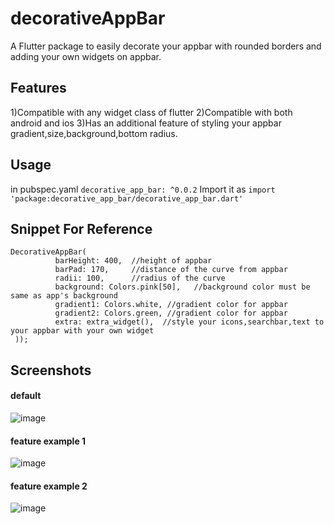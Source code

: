 # decorativeAppBar

A Flutter package to easily decorate your appbar with rounded borders and adding your own widgets on appbar.

## Features

1)Compatible with any widget class of flutter
2)Compatible with both android and ios
3)Has an additional feature of styling your appbar gradient,size,background,bottom radius.

## Usage
in pubspec.yaml ```decorative_app_bar: ^0.0.2```
Import it as ```import 'package:decorative_app_bar/decorative_app_bar.dart'```

## Snippet For Reference
```
DecorativeAppBar(
          barHeight: 400,  //height of appbar
          barPad: 170,     //distance of the curve from appbar
          radii: 100,      //radius of the curve
          background: Colors.pink[50],   //background color must be same as app's background
          gradient1: Colors.white, //gradient color for appbar
          gradient2: Colors.green, //gradient color for appbar
          extra: extra_widget(),  //style your icons,searchbar,text to your appbar with your own widget
 ));
```
## Screenshots

#### default
![image](https://raw.githubusercontent.com/Ruparna97/appbar_example_images/master/images/default.jpeg)

#### feature example 1
![image](https://raw.githubusercontent.com/Ruparna97/appbar_example_images/master/images/adding_features2.jpeg)

#### feature example 2
![image](https://raw.githubusercontent.com/Ruparna97/appbar_example_images/master/images/adding_features1.jpeg)